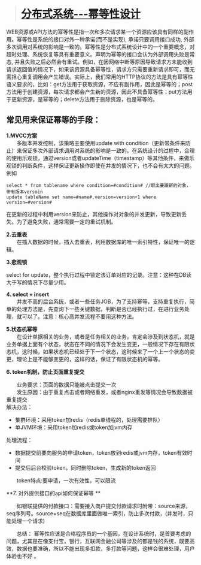 > # [分布式系统---幂等性设计](https://www.cnblogs.com/wxgblogs/p/6639272.html)

WEB资源或API方法的幂等性是指一次和多次请求某一个资源应该具有同样的副作用。幂等性是系统的接口对外一种承诺\(而不是实现\), 承诺只要调用接口成功, 外部多次调用对系统的影响是一致的。幂等性是分布式系统设计中的一个重要概念，对超时处理、系统恢复等具有重要意义。声明为幂等的接口会认为外部调用失败是常态, 并且失败之后必然会有重试。例如，在因网络中断等原因导致请求方未能收到请求返回值的情况下，如果该资源具备幂等性，请求方只需要重新请求即可，而无需担心重复调用会产生错误。实际上，我们常用的HTTP协议的方法是具有幂等性语义要求的，比如：get方法用于获取资源，不应有副作用，因此是幂等的；post方法用于创建资源，每次请求都会产生新的资源，因此不具备幂等性；put方法用于更新资源，是幂等的；delete方法用于删除资源，也是幂等的。

## 常见用来保证幂等的手段：

**1.MVCC方案**  
　　多版本并发控制，该策略主要使用update with condition（更新带条件来防止）来保证多次外部请求调用对系统的影响是一致的。在系统设计的过程中，合理的使用乐观锁，通过version或者updateTime（timestamp）等其他条件，来做乐观锁的判断条件，这样保证更新操作即使在并发的情况下，也不会有太大的问题。例如

```
select * from tablename where condition=#condition# //取出要跟新的对象，带有版本versoin
update tableName set name=#name#,version=version+1 where version=#version#
```

在更新的过程中利用version来防止，其他操作对对象的并发更新，导致更新丢失。为了避免失败，通常需要一定的重试机制。

**2.去重表**  
　　在插入数据的时候，插入去重表，利用数据库的唯一索引特性，保证唯一的逻辑。

**3.悲观锁**

select for update，整个执行过程中锁定该订单对应的记录。注意：这种在DB读大于写的情况下尽量少用。

**4. select + insert**  
　　并发不高的后台系统，或者一些任务JOB，为了支持幂等，支持重复执行，简单的处理方法是，先查询下一些关键数据，判断是否已经执行过，在进行业务处理，就可以了。注意：核心高并发流程不要用这种方法。

**5.状态机幂等**  
　　在设计单据相关的业务，或者是任务相关的业务，肯定会涉及到状态机，就是业务单据上面有个状态，状态在不同的情况下会发生变更，一般情况下存在有限状态机，这时候，如果状态机已经处于下一个状态，这时候来了一个上一个状态的变更，理论上是不能够变更的，这样的话，保证了有限状态机的幂等。

**6. token机制，防止页面重复提交**

　　业务要求：页面的数据只能被点击提交一次  
　　发生原因：由于重复点击或者网络重发，或者nginx重发等情况会导致数据被重复提交  
解决办法：

* 集群环境：采用token加redis（redis单线程的，处理需要排队）
* 单JVM环境：采用token加redis或token加jvm内存

处理流程：

* 数据提交前要向服务的申请token，token放到redis或jvm内存，token有效时间
* 提交后后台校验token，同时删除token，生成新的token返回

　　token特点:要申请，一次有效性，可以限流

**7. 对外提供接口的api如何保证幂等 **

　　如银联提供的付款接口：需要接入商户提交付款请求时附带：source来源，seq序列号。source+seq在数据库里面做唯一索引，防止多次付款，\(并发时，只能处理一个请求\)

　　总结： 幂等性应该是合格程序员的一个基因，在设计系统时，是首要考虑的问题，尤其是在像支付宝，银行，互联网金融公司等涉及的都是钱的系统，既要高效，数据也要准确，所以不能出现多扣款，多打款等问题，这样会很难处理，用户体验也不好 。

